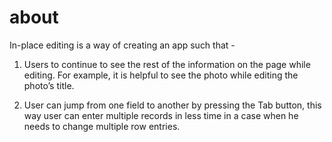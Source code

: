 # about

In-place editing is a way of creating an app such that -

1. Users to continue to see the rest of the information on the page while editing. For example, it is helpful to see the photo while editing the photo’s title.

2. User can jump from one field to another by pressing the Tab button, this way user can enter multiple records in less time in a case when he needs to change multiple row entries.
